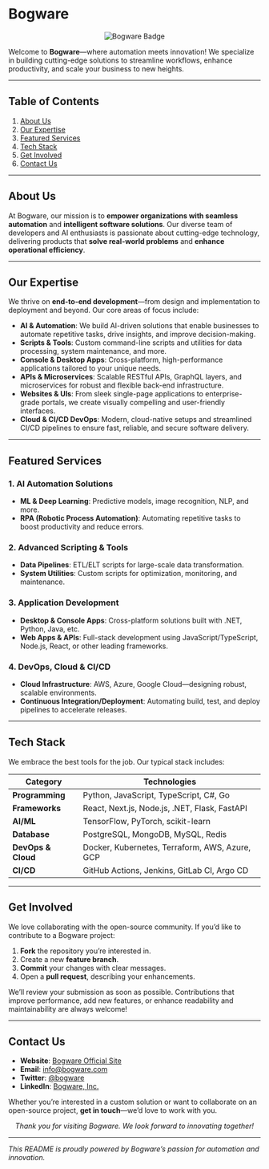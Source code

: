 # Bogware

<p align="center">
  <img src="https://img.shields.io/badge/Bogware-Innovation%20Through%20Automation-brightgreen.svg?style=flat-square" alt="Bogware Badge">
</p>

Welcome to **Bogware**—where automation meets innovation! We specialize in building cutting-edge solutions to streamline workflows, enhance productivity, and scale your business to new heights.

---

## Table of Contents

1. [About Us](#about-us)  
2. [Our Expertise](#our-expertise)  
3. [Featured Services](#featured-services)  
4. [Tech Stack](#tech-stack)  
5. [Get Involved](#get-involved)  
6. [Contact Us](#contact-us)

---

## About Us

At Bogware, our mission is to **empower organizations with seamless automation** and **intelligent software solutions**. Our diverse team of developers and AI enthusiasts is passionate about cutting-edge technology, delivering products that **solve real-world problems** and **enhance operational efficiency**.

---

## Our Expertise

We thrive on **end-to-end development**—from design and implementation to deployment and beyond. Our core areas of focus include:

- **AI & Automation**: We build AI-driven solutions that enable businesses to automate repetitive tasks, drive insights, and improve decision-making.  
- **Scripts & Tools**: Custom command-line scripts and utilities for data processing, system maintenance, and more.  
- **Console & Desktop Apps**: Cross-platform, high-performance applications tailored to your unique needs.  
- **APIs & Microservices**: Scalable RESTful APIs, GraphQL layers, and microservices for robust and flexible back-end infrastructure.  
- **Websites & UIs**: From sleek single-page applications to enterprise-grade portals, we create visually compelling and user-friendly interfaces.  
- **Cloud & CI/CD DevOps**: Modern, cloud-native setups and streamlined CI/CD pipelines to ensure fast, reliable, and secure software delivery.

---

## Featured Services

### 1. AI Automation Solutions
- **ML & Deep Learning**: Predictive models, image recognition, NLP, and more.  
- **RPA (Robotic Process Automation)**: Automating repetitive tasks to boost productivity and reduce errors.

### 2. Advanced Scripting & Tools
- **Data Pipelines**: ETL/ELT scripts for large-scale data transformation.  
- **System Utilities**: Custom scripts for optimization, monitoring, and maintenance.

### 3. Application Development
- **Desktop & Console Apps**: Cross-platform solutions built with .NET, Python, Java, etc.  
- **Web Apps & APIs**: Full-stack development using JavaScript/TypeScript, Node.js, React, or other leading frameworks.

### 4. DevOps, Cloud & CI/CD
- **Cloud Infrastructure**: AWS, Azure, Google Cloud—designing robust, scalable environments.  
- **Continuous Integration/Deployment**: Automating build, test, and deploy pipelines to accelerate releases.

---

## Tech Stack

We embrace the best tools for the job. Our typical stack includes:

| Category           | Technologies                                      |
|--------------------|--------------------------------------------------|
| **Programming**    | Python, JavaScript, TypeScript, C#, Go           |
| **Frameworks**     | React, Next.js, Node.js, .NET, Flask, FastAPI    |
| **AI/ML**          | TensorFlow, PyTorch, scikit-learn                |
| **Database**       | PostgreSQL, MongoDB, MySQL, Redis                |
| **DevOps & Cloud** | Docker, Kubernetes, Terraform, AWS, Azure, GCP   |
| **CI/CD**          | GitHub Actions, Jenkins, GitLab CI, Argo CD      |

---

## Get Involved

We love collaborating with the open-source community. If you’d like to contribute to a Bogware project:

1. **Fork** the repository you’re interested in.  
2. Create a new **feature branch**.  
3. **Commit** your changes with clear messages.  
4. Open a **pull request**, describing your enhancements.

We’ll review your submission as soon as possible. Contributions that improve performance, add new features, or enhance readability and maintainability are always welcome!

---

## Contact Us

- **Website**: [Bogware Official Site](#)  
- **Email**: [info@bogware.com](mailto:info@bogware.com)  
- **Twitter**: [@bogware](#)  
- **LinkedIn**: [Bogware, Inc.](#)

Whether you’re interested in a custom solution or want to collaborate on an open-source project, **get in touch**—we’d love to work with you.

<p align="center">
  <em>Thank you for visiting Bogware. We look forward to innovating together!</em>
</p>

---

*This README is proudly powered by Bogware’s passion for automation and innovation.*

<!--

**Here are some ideas to get you started:**

🙋‍♀️ A short introduction - what is your organization all about?
🌈 Contribution guidelines - how can the community get involved?
👩‍💻 Useful resources - where can the community find your docs? Is there anything else the community should know?
🍿 Fun facts - what does your team eat for breakfast?
🧙 Remember, you can do mighty things with the power of [Markdown](https://docs.github.com/github/writing-on-github/getting-started-with-writing-and-formatting-on-github/basic-writing-and-formatting-syntax)
-->
